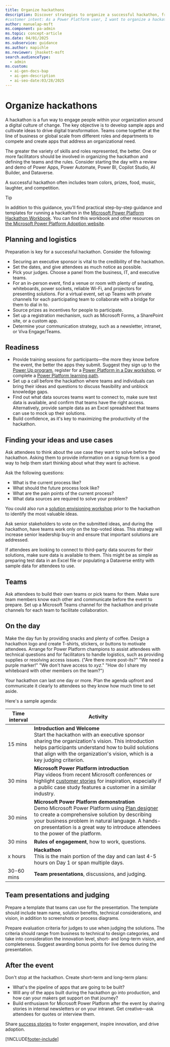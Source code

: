 ```yaml
---
title: Organize hackathons
description: Discover strategies to organize a successful hackathon, from logistics to team readiness, and inspire digital transformation in your organization.
#customer intent: As a Power Platform user, I want to organize a hackathon so that I can drive innovation and collaboration within my organization.
author: manuelap-msft
ms.component: pa-admin
ms.topic: concept-article
ms.date: 04/01/2025
ms.subservice: guidance
ms.author: mapichle
ms.reviewer: jhaskett-msft
search.audienceType:
  - admin
ms.custom:
  - ai-gen-docs-bap
  - ai-gen-description
  - ai-seo-date:03/28/2025
---
```


# Organize hackathons

A hackathon is a fun way to engage people within your organization around a digital culture of change. The key objective is to develop sample apps and cultivate ideas to drive digital transformation. Teams come together at the line of business or global scale from different roles and departments to compete and create apps that address an organizational need.

The greater the variety of skills and roles represented, the better. One or more facilitators should be involved in organizing the hackathon and defining the teams and the rules. Consider starting the day with a review and demo of Power Apps, Power Automate, Power BI, Copilot Studio, AI Builder, and Dataverse.

A successful hackathon often includes team colors, prizes, food, music, laughter, and competition.

> [!TIP]
> In addition to this guidance, you'll find practical step-by-step guidance and templates for running a hackathon in the [Microsoft Power Platform Hackathon Workbook](https://aka.ms/powerplatformhackathonworkbook). You can find this workbook and other resources on [the Microsoft Power Platform Adoption website](https://adoption.microsoft.com/powerplatform).

## Planning and logistics

Preparation is key for a successful hackathon. Consider the following:

- Securing an executive sponsor is vital to the credibility of the hackathon.
- Set the dates, and give attendees as much notice as possible.
- Pick your judges. Choose a panel from the business, IT, and executive teams.
- For an in-person event, find a venue or room with plenty of seating, whiteboards, power sockets, reliable Wi-Fi, and projectors for presenting solutions. For a virtual event, set up Teams with private channels for each participating team to collaborate with a bridge for them to dial in to.
- Source prizes as incentives for people to participate.
- Set up a registration mechanism, such as Microsoft Forms, a SharePoint site, or a custom app.
- Determine your communication strategy, such as a newsletter, intranet, or Viva Engage/Teams.

## Readiness

-	Provide training sessions for participants—the more they know before the event, the better the apps they submit. Suggest they sign up to the [Power Up program](https://powerup.microsoft.com/?referral=learn), register for a [Power Platform in a Day workshop](https://www.microsoft.com/power-platform/training-workshops), or complete a [Power Platform learning path](/training/powerplatform/).
-	Set up a call before the hackathon where teams and individuals can bring their ideas and questions to discuss feasibility and unblock knowledge gaps.
-	Find out what data sources teams want to connect to, make sure test data is available, and confirm that teams have the right access. Alternatively, provide sample data as an Excel spreadsheet that teams can use to mock up their solutions.
-	Build confidence, as it's key to maximizing the productivity of the hackathon.

## Finding your ideas and use cases

Ask attendees to think about the use case they want to solve before the hackathon. Asking them to provide information on a signup form is a good way to help them start thinking about what they want to achieve.

Ask the following questions:

- What is the current process like?
- What should the future process look like?
- What are the pain points of the current process?
- What data sources are required to solve your problem?

You could also run a [solution envisioning workshop](solution-envisioning.md) prior to the hackathon to identify the most valuable ideas.

Ask senior stakeholders to vote on the submitted ideas, and during the hackathon, have teams work only on the top-voted ideas. This strategy will increase senior leadership buy-in and ensure that important solutions are addressed.

If attendees are looking to connect to third-party data sources for their solutions, make sure data is available to them. This might be as simple as preparing test data in an Excel file or populating a Dataverse entity with sample data for attendees to use.

## Teams

Ask attendees to build their own teams or pick teams for them. Make sure team members know each other and communicate before the event to prepare. Set up a Microsoft Teams channel for the hackathon and private channels for each team to facilitate collaboration.

## On the day

Make the day fun by providing snacks and plenty of coffee. Design a hackathon logo and create T-shirts, stickers, or buttons to motivate attendees. Arrange for Power Platform champions to assist attendees with technical questions and for facilitators to handle logistics, such as providing supplies or resolving access issues. ("Are there more post-its?" "We need a purple marker!" "We don't have access to *xyz*." "How do I share my whiteboard with other members on the team?")

Your hackathon can last one day or more. Plan the agenda upfront and communicate it clearly to attendees so they know how much time to set aside.

Here's a sample agenda:

| Time interval |  Activity |
|----|----|
| 15 mins	| **Introduction and Welcome**<br>Start the hackathon with an executive sponsor sharing the organization's vision. This introduction helps participants understand how to build solutions that align with the organization's vision, which is a key judging criterion. |
| 30 mins	| **Microsoft Power Platform introduction**<br>Play videos from recent Microsoft conferences or highlight [customer stories](https://www.microsoft.com/power-platform/blog/power-apps/power-platform-stories) for inspiration, especially if a public case study features a customer in a similar industry. |
| 30 mins	| **Microsoft Power Platform demonstration**<br>Demo Microsoft Power Platform using [Plan designer](/power-apps/maker/plan-designer/plan-designer) to create a comprehensive solution by describing your business problem in natural language. A hands-on presentation is a great way to introduce attendees to the power of the platform. |
| 30 mins | **Rules of engagement**, how to work, questions. |
| x hours | **Hackathon**<br>This is the main portion of the day and can last 4-5 hours on Day 1 or span multiple days. |
| 30-60 mins | **Team presentations**, discussions, and judging. |

## Team presentations and judging

Prepare a template that teams can use for the presentation. The template should include team name, solution benefits, technical considerations, and vision, in addition to screenshots or process diagrams.

Prepare evaluation criteria for judges to use when judging the solutions. The criteria should range from business to technical to design categories, and take into consideration the innovation level, short- and long-term vision, and completeness. Suggest awarding bonus points for live demos during the presentation.

## After the event

Don't stop at the hackathon. Create short-term and long-term plans:

-	What's the pipeline of apps that are going to be built? 
-	Will any of the apps built during the hackathon go into production, and how can your makers get support on that journey? 
-	Build enthusiasm for Microsoft Power Platform after the event by sharing stories in internal newsletters or on your intranet. Get creative—ask attendees for quotes or interview them.

Share [success stories](show-and-tell.md) to foster engagement, inspire innovation, and drive adoption.

[!INCLUDE[footer-include](../../includes/footer-banner.md)]
